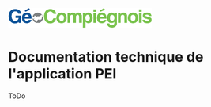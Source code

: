 ![GeoCompiegnois](img/Logo_web-GeoCompiegnois.png)

# Documentation technique de l'application PEI

ToDo
